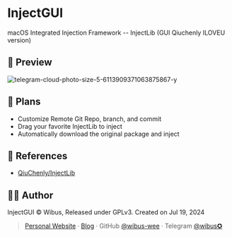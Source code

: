 # InjectGUI

macOS Integrated Injection Framework -- InjectLib (GUI Qiuchenly ILOVEU version)

## 👀 Preview

![telegram-cloud-photo-size-5-6113909371063875867-y](https://github.com/user-attachments/assets/22f787e9-9349-40c1-ac90-2e55ba8e61bb)


## 🍪 Plans

- Customize Remote Git Repo, branch, and commit
- Drag your favorite InjectLib to inject
- Automatically download the original package and inject

## 🔗 References

- [QiuChenly/InjectLib](https://github.com/QiuChenly/InjectLib)

## 🧑‍⚖️ Author

InjectGUI © Wibus, Released under GPLv3. Created on Jul 19, 2024

> [Personal Website](http://wibus.ren/) · [Blog](https://blog.wibus.ren/) · GitHub [@wibus-wee](https://github.com/wibus-wee/) · Telegram [@wibus✪](https://t.me/wibus_wee)
